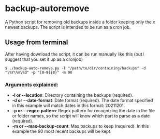 # backup-autoremove
A Python script for removing old backups inside a folder keeping only the x newest backups. The script is intended to be
run as a cron job.

## Usage from terminal
After having download the script, it can be run manually like this (but I suggest that you set it up as a cronjob)
```
$ ./backup-auto-remove.py -l "/path/to/dir/containing/backups" -d "\%Y\%m\%d" -p "[0-9]{8}" -m 90
```

### Arguments explained:
* __-l or --location__: Directory containing the backups (required).
* __-d or --date-format__: Date format (required). The date format specified in this example will match dates in this format: 20211201.
* __-p or --regex-pattern__: Regex pattern for recognizing the date in the file or folder names, so the script will know which part to parse as a date (required).
* __-m or --max-backup-count__: Max backups to keep (required). In this example the 90 most recent backups will be kept.
